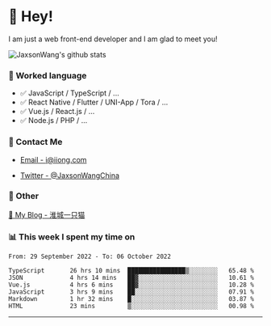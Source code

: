 # 👋 Hey!

I am just a web front-end developer and I am glad to meet you!

![JaxsonWang's github stats](https://github-readme-stats.vercel.app/api?username=JaxsonWang&&show_icons=true&&title_color=1abc9c&&icon_color=1abc9c)


### 📝 Worked language

- ✅ JavaScript / TypeScript / ...
- ✅ React Native / Flutter / UNI-App / Tora / ...
- ✅ Vue.js / React.js / ...
- ✅ Node.js / PHP / ...

### 📮 Contact Me

- [Email - i@iiong.com](mailto:i@iiong.com)

- [Twitter - @JaxsonWangChina](https://twitter.com/JaxsonWangChina)

### 🤪 Other

[📌 My Blog - 淮城一只猫](https://iiong.com)

### 📊 This week I spent my time on

<!--START_SECTION:waka-->

```text
From: 29 September 2022 - To: 06 October 2022

TypeScript       26 hrs 10 mins  ████████████████▒░░░░░░░░   65.48 %
JSON             4 hrs 14 mins   ██▓░░░░░░░░░░░░░░░░░░░░░░   10.61 %
Vue.js           4 hrs 6 mins    ██▓░░░░░░░░░░░░░░░░░░░░░░   10.28 %
JavaScript       3 hrs 9 mins    ██░░░░░░░░░░░░░░░░░░░░░░░   07.91 %
Markdown         1 hr 32 mins    █░░░░░░░░░░░░░░░░░░░░░░░░   03.87 %
HTML             23 mins         ▒░░░░░░░░░░░░░░░░░░░░░░░░   00.98 %
```

<!--END_SECTION:waka-->

---
